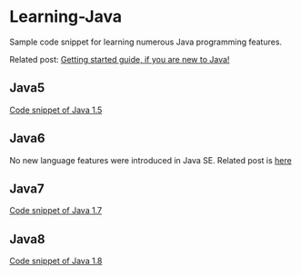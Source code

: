 Learning-Java
=============

Sample code snippet for learning numerous Java programming features.

Related post: [Getting started guide, if you are new to Java!](http://tirthalpatel.blogspot.in/2014/05/new-to-java-getting-started-guide.html)


Java5
---------

[Code snippet of Java 1.5](https://github.com/tirthalpatel/Learning-Java/tree/master/Java5)


Java6
---------

No new language features were introduced in Java SE. Related post is [here](http://tirthalpatel.blogspot.in/2015/08/java6-highlights-of-new-features-and-enhancements.html)


Java7
---------

[Code snippet of Java 1.7](https://github.com/tirthalpatel/Learning-Java/tree/master/Java7)


Java8
---------

[Code snippet of Java 1.8](https://github.com/tirthalpatel/Learning-Java/tree/master/Java8)
